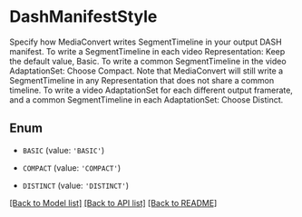 # DashManifestStyle

Specify how MediaConvert writes SegmentTimeline in your output DASH manifest. To write a SegmentTimeline in each video Representation: Keep the default value, Basic. To write a common SegmentTimeline in the video AdaptationSet: Choose Compact. Note that MediaConvert will still write a SegmentTimeline in any Representation that does not share a common timeline. To write a video AdaptationSet for each different output framerate, and a common SegmentTimeline in each AdaptationSet: Choose Distinct.

## Enum

* `BASIC` (value: `'BASIC'`)

* `COMPACT` (value: `'COMPACT'`)

* `DISTINCT` (value: `'DISTINCT'`)

[[Back to Model list]](../README.md#documentation-for-models) [[Back to API list]](../README.md#documentation-for-api-endpoints) [[Back to README]](../README.md)


